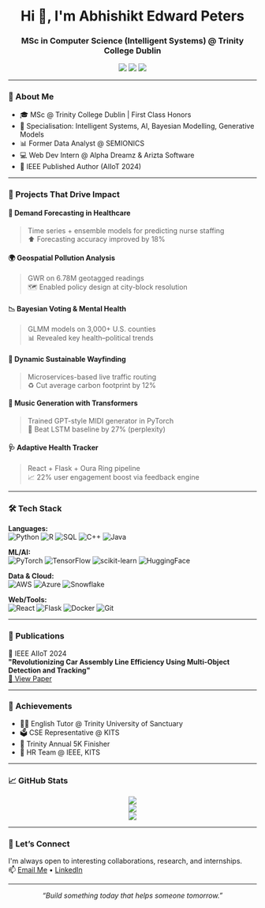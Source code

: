 <h1 align="center">Hi 👋, I'm Abhishikt Edward Peters</h1>
<h3 align="center">MSc in Computer Science (Intelligent Systems) @ Trinity College Dublin</h3>

<p align="center">
  <a href="mailto:abhishiktedward@gmail.com"><img src="https://img.shields.io/badge/Email-D14836?style=for-the-badge&logo=gmail&logoColor=white"/></a>
  <a href="https://www.linkedin.com/in/abhishikt-edward-peters/"><img src="https://img.shields.io/badge/LinkedIn-0077B5?style=for-the-badge&logo=linkedin&logoColor=white"/></a>
  <a href="https://github.com/AbhishiktPeters11"><img src="https://img.shields.io/badge/GitHub-100000?style=for-the-badge&logo=github&logoColor=white"/></a>
</p>

---

### 🧠 About Me

- 🎓 MSc @ Trinity College Dublin | First Class Honors  
- 🧠 Specialisation: Intelligent Systems, AI, Bayesian Modelling, Generative Models  
- 📊 Former Data Analyst @ SEMIONICS  
- 💻 Web Dev Intern @ Alpha Dreamz & Arizta Software  
- 🧪 IEEE Published Author (AIIoT 2024)

---

### 🚀 Projects That Drive Impact

#### 🏥 Demand Forecasting in Healthcare  
> Time series + ensemble models for predicting nurse staffing  
> ⬆️ Forecasting accuracy improved by 18%

#### 🌍 Geospatial Pollution Analysis  
> GWR on 6.78M geotagged readings  
> 🗺️ Enabled policy design at city-block resolution

#### 📉 Bayesian Voting & Mental Health  
> GLMM models on 3,000+ U.S. counties  
> 📊 Revealed key health–political trends

#### 🧭 Dynamic Sustainable Wayfinding  
> Microservices-based live traffic routing  
> ♻️ Cut average carbon footprint by 12%

#### 🎵 Music Generation with Transformers  
> Trained GPT-style MIDI generator in PyTorch  
> 🎯 Beat LSTM baseline by 27% (perplexity)

#### 🩺 Adaptive Health Tracker  
> React + Flask + Oura Ring pipeline  
> 📈 22% user engagement boost via feedback engine

---

### 🛠 Tech Stack

**Languages:**  
![Python](https://img.shields.io/badge/Python-3670A0?style=flat&logo=python&logoColor=white)
![R](https://img.shields.io/badge/R-276DC3?style=flat&logo=r&logoColor=white)
![SQL](https://img.shields.io/badge/SQL-4479A1?style=flat&logo=mysql&logoColor=white)
![C++](https://img.shields.io/badge/C++-00599C?style=flat&logo=c%2B%2B&logoColor=white)
![Java](https://img.shields.io/badge/Java-ED8B00?style=flat&logo=java&logoColor=white)

**ML/AI:**  
![PyTorch](https://img.shields.io/badge/PyTorch-EE4C2C?style=flat&logo=pytorch&logoColor=white)
![TensorFlow](https://img.shields.io/badge/TensorFlow-FF6F00?style=flat&logo=tensorflow&logoColor=white)
![scikit-learn](https://img.shields.io/badge/scikit--learn-F7931E?style=flat&logo=scikit-learn&logoColor=white)
![HuggingFace](https://img.shields.io/badge/HuggingFace-FCC624?style=flat&logo=huggingface&logoColor=black)

**Data & Cloud:**  
![AWS](https://img.shields.io/badge/AWS-232F3E?style=flat&logo=amazon-aws&logoColor=white)
![Azure](https://img.shields.io/badge/Azure-0078D4?style=flat&logo=microsoft-azure&logoColor=white)
![Snowflake](https://img.shields.io/badge/Snowflake-29B5E8?style=flat&logo=snowflake&logoColor=white)

**Web/Tools:**  
![React](https://img.shields.io/badge/React-20232A?style=flat&logo=react&logoColor=61DAFB)
![Flask](https://img.shields.io/badge/Flask-000000?style=flat&logo=flask&logoColor=white)
![Docker](https://img.shields.io/badge/Docker-2496ED?style=flat&logo=docker&logoColor=white)
![Git](https://img.shields.io/badge/Git-F05032?style=flat&logo=git&logoColor=white)

---

### 📘 Publications

📰 IEEE AIIoT 2024  
**"Revolutionizing Car Assembly Line Efficiency Using Multi-Object Detection and Tracking"**  
[🔗 View Paper](https://ieeexplore.ieee.org/document/10574552)

---

### 🏅 Achievements

- 🧑‍🏫 English Tutor @ Trinity University of Sanctuary  
- 🗳️ CSE Representative @ KITS  
- 🏃 Trinity Annual 5K Finisher  
- 🤝 HR Team @ IEEE, KITS

---

### 📈 GitHub Stats

<p align="center">
  <img src="https://github-readme-stats.vercel.app/api?username=AbhishiktPeters11&show_icons=true&theme=radical" />
  <br/>
  <img src="https://github-readme-streak-stats.herokuapp.com/?user=AbhishiktPeters11&theme=radical" />
  <br/>
  <img src="https://github-readme-stats.vercel.app/api/top-langs/?username=AbhishiktPeters11&layout=compact&theme=radical" />
</p>

---

### 🤝 Let’s Connect

I'm always open to interesting collaborations, research, and internships.  
📫 [Email Me](mailto:abhishiktedward@gmail.com) • [LinkedIn](https://www.linkedin.com/in/abhishikt-edward-peters/)

---

<p align="center"><i>“Build something today that helps someone tomorrow.”</i></p>
